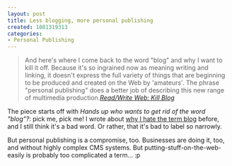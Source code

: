 ```yaml
--- 
layout: post
title: Less blogging, more personal publishing
created: 1081319313
categories: 
- Personal Publishing
---
```

<blockquote>And here's where I come back to the word "blog" and why I want to kill it off. Because it's so ingrained now as meaning writing and linking, it doesn't express the full variety of things that are beginning to be produced and created on the Web by 'amateurs'. The phrase "personal publishing" does a better job of describing this new range of multimedia production.<cite><a href="http://www.readwriteweb.com/2004/04/04.html#a220">Read/Write Web: Kill Blog</a></cite></blockquote>

<p>The piece starts off with <em>Hands up who wants to get rid of the word "blog"?</em>: pick me, pick me! I wrote about <a href="/node/view/967">why I hate the term blog</a> before, and I still think it's a bad word. Or rather, that it's bad to label so narrowly.</p>

<p>But personal publishing is a compromise, too. Businesses are doing it, too, and without highly complex CMS systems. But putting-stuff-on-the-web-easily is probably too complicated a term…  :p</p>
